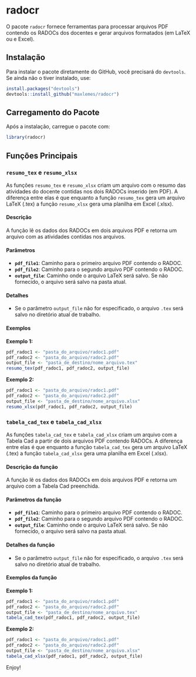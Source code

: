 # radocr

O pacote `radocr` fornece ferramentas para processar arquivos PDF contendo os
RADOCs dos docentes e gerar arquivos formatados (em LaTeX ou e Excel).

## Instalação

Para instalar o pacote diretamente do GitHub, você precisará do `devtools`. Se ainda não o tiver instalado, use:

```r
install.packages("devtools")
devtools::install_github("maxlemes/radocr")
```

## Carregamento do Pacote

Após a instalação, carregue o pacote com:

```r
library(radocr)
```

## Funções Principais

### `resumo_tex` e `resumo_xlsx`

As funções `resumo_tex` e `resumo_xlsx` criam um arquivo com o resumo das
atividades do docente contidas nos dois RADOCs inserido (em PDF). A diferença entre
elas é que enquanto a função `resumo_tex` gera um arquivo LaTeX (.tex) a função
`resumo_xlsx` gera uma planilha em Excel (.xlsx).

#### Descrição

A função lê os dados dos RADOCs em dois arquivos PDF e retorna um arquivo com as
atividades contidas nos arquivos.

#### Parâmetros

- **`pdf_file1`**: Caminho para o primeiro arquivo PDF contendo o RADOC.
- **`pdf_file2`**: Caminho para o segundo arquivo PDF contendo o RADOC.
- **`output_file`**: Caminho onde o arquivo LaTeX será salvo. Se não fornecido, o arquivo será salvo na pasta atual.

#### Detalhes

- Se o parâmetro `output_file` não for especificado, o arquivo `.tex` será salvo no diretório atual de trabalho.

#### Exemplos

**Exemplo 1:**

```r
pdf_radoc1 <- "pasta_do_arquivo/radoc1.pdf"
pdf_radoc2 <- "pasta_do_arquivo/radoc2.pdf"
output_file <- "pasta_de_destino/nome_arquivo.tex"
resumo_tex(pdf_radoc1, pdf_radoc2, output_file)
```

**Exemplo 2:**

```r
pdf_radoc1 <- "pasta_do_arquivo/radoc1.pdf"
pdf_radoc2 <- "pasta_do_arquivo/radoc2.pdf"
output_file <- "pasta_de_destino/nome_arquivo.xlsx"
resumo_xlsx(pdf_radoc1, pdf_radoc2, output_file)
```

### `tabela_cad_tex` e `tabela_cad_xlsx`

As funções `tabela_cad_tex` e `tabela_cad_xlsx` criam um arquivo com a Tabela
Cad a partir de dois arquivos PDF contendo RADOCs. A diferença entre elas é que
enquanto a função `tabela_cad_tex` gera um arquivo LaTeX (.tex) a função
`tabela_cad_xlsx` gera uma planilha em Excel (.xlsx).

#### Descrição da função

A função lê os dados dos RADOCs em dois arquivos PDF e retorna um arquivo com a Tabela Cad preenchida.

#### Parâmetros da função

- **`pdf_file1`**: Caminho para o primeiro arquivo PDF contendo o RADOC.
- **`pdf_file2`**: Caminho para o segundo arquivo PDF contendo o RADOC.
- **`output_file`**: Caminho onde o arquivo LaTeX será salvo. Se não fornecido, o arquivo será salvo na pasta atual.

#### Detalhes da função

- Se o parâmetro `output_file` não for especificado, o arquivo `.tex` será salvo no diretório atual de trabalho.

#### Exemplos da função

**Exemplo 1:**

```r
pdf_radoc1 <- "pasta_do_arquivo/radoc1.pdf"
pdf_radoc2 <- "pasta_do_arquivo/radoc2.pdf"
output_file <- "pasta_de_destino/nome_arquivo.tex"
tabela_cad_tex(pdf_radoc1, pdf_radoc2, output_file)
```

**Exemplo 2:**

```r
pdf_radoc1 <- "pasta_do_arquivo/radoc1.pdf"
pdf_radoc2 <- "pasta_do_arquivo/radoc2.pdf"
output_file <- "pasta_de_destino/nome_arquivo.xlsx"
tabela_cad_xlsx(pdf_radoc1, pdf_radoc2, output_file)
```


Enjoy!
